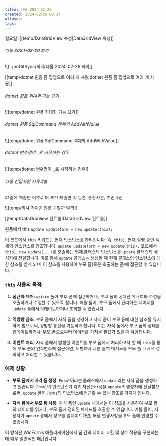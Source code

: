 ```yaml
---
title: 다울 2024-02-26
created: 2024-02-26 08:37
aliases: 
tags:
---
```


월요일
![[temp/DataGridView 속성|DataGridView 속성]]


###### 다울 2024-02-26 회의
![[../noGitSync/회의/다울 2024-02-26 회의]]



[[temp/dotnet 윈폼 폼 팝업으로 여러 개 사용|dotnet 윈폼 폼 팝업으로 여러 개 사용]]

###### dotnet 윈폼 최대화 기능 끄기
![[temp/dotnet 윈폼 최대화 기능 끄기]]

###### dotnet 윈폼 SqlCommand 객체의 AddWithValue
![[temp/dotnet 윈폼 SqlCommand 객체의 AddWithValue]]

###### dotnet 변수명이 `_`로 시작하는 경우
![[temp/dotnet 변수명이 `_`로 시작하는 경우]]

###### 다울 신입사원 서류제출
21일에 제출한 이후로 더 추가 제출한 것
등본, 통장사본, 여권사진


![[temp/회사 가까운 원룸 구할까 말까]]

[[temp/DataGridView 컨트롤|DataGridView 컨트롤]]


윈폼에서 this
`update updateform = new update(this);`

이 코드에서 `this` 키워드는 현재 인스턴스를 가리킵니다. 즉, `this`는 현재 실행 중인 객체의 인스턴스를 참조합니다. 
`update updateform = new update(this);` 코드에서 `this`는 `new update(...)`를 호출하는 현재 클래스의 인스턴스를 `update` 클래스의 생성자에 전달합니다. 
이를 통해 `update` 클래스는 생성될 때 현재 클래스의 인스턴스에 대한 참조를 받게 되며, 이 참조를 사용하여 부모 폼(혹은 호출하는 폼)에 접근할 수 있습니다.

### `this` 사용의 목적:

1. **접근과 제어**: `update` 폼이 부모 폼에 접근하거나, 부모 폼의 공개된 메서드와 속성을 호출하거나 수정할 수 있도록 합니다. 예를 들어, 부모 폼에서 관리하는 데이터를 `update` 폼에서 업데이트하거나 조회할 수 있습니다.

2. **역방향 참조**: 부모 폼에서 자식 폼을 생성하고 자식 폼이 부모 폼에 대한 참조를 유지하게 함으로써, 양방향 통신을 가능하게 합니다. 이는 자식 폼에서 부모 폼의 상태를 업데이트하거나, 부모 폼으로부터 데이터를 가져올 필요가 있을 때 유용합니다.

3. **이벤트 처리**: 자식 폼에서 발생한 이벤트를 부모 폼에서 처리하고자 할 때 `this`를 통해 부모 폼의 인스턴스에 접근하면, 이벤트에 대한 콜백 메서드를 부모 폼 내에서 정의하고 처리할 수 있습니다.

### 예제 상황:

- **부모 폼에서 자식 폼 생성**: `Form1`이라는 클래스에서 `update`라는 자식 폼을 생성하고 있습니다. `Form1`의 인스턴스가 자기 자신(`this`)을 `update`의 생성자에 전달함으로써, `update` 폼은 `Form1`의 인스턴스에 접근할 수 있는 참조를 가지게 됩니다.

- **자식 폼에서 부모 폼 사용**: 자식 폼인 `update` 내에서는 이 참조를 사용하여 부모 폼의 데이터를 읽거나, 부모 폼에 정의된 메서드를 호출할 수 있습니다. 예를 들어, 사용자가 `update` 폼에서 정보를 업데이트하면, 해당 변경사항을 부모 폼에 반영할 수 있습니다.

이 방식은 WinForms 애플리케이션에서 폼 간의 데이터 교환 및 상호 작용을 구현하는 데 매우 일반적인 패턴입니다.
